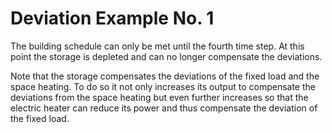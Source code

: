 # Deviation Example No. 1

The building schedule can only be met until the fourth time step. At this point
the storage is depleted and can no longer compensate the deviations.

Note that the storage compensates the deviations of the fixed load and the
space heating. To do so it not only increases its output to compensate the
deviations from the space heating but even further increases so that the
electric heater can reduce its power and thus compensate the deviation of the
fixed load.